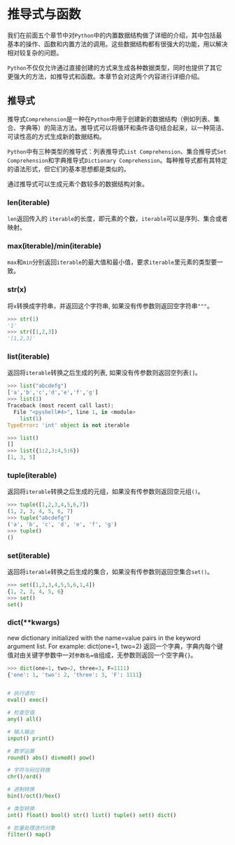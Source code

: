 # 推导式与函数

我们在前面五个章节中对`Python`中的内置数据结构做了详细的介绍，其中包括最基本的操作、函数和内置方法的调用。这些数据结构都有很强大的功能，用以解决相对较复杂的问题。

`Python`不仅仅允许通过直接创建的方式来生成各种数据类型，同时也提供了其它更强大的方法，如推导式和函数。本章节会对这两个内容进行详细介绍。

## 推导式

推导式`Comprehension`是一种在`Python`中用于创建新的数据结构（例如列表、集合、字典等）的简洁方法。推导式可以将循环和条件语句结合起来，以一种简洁、可读性高的方式生成新的数据结构。

`Python`中有三种类型的推导式：列表推导式`List Comprehension`、集合推导式`Set Comprehension`和字典推导式`Dictionary Comprehension`。每种推导式都有其特定的语法形式，但它们的基本思想都是类似的。

通过推导式可以生成元素个数较多的数据结构对象。

### len(iterable)

`len`返回传入的 `iterable`的长度，即元素的个数，`iterable`可以是序列、集合或者映射。

### max(iterable)/min(iterable)

`max`和`min`分别返回`iterable`的最大值和最小值，要求`iterable`里元素的类型要一致。

### str(x)

将`x`转换成字符串，并返回这个字符串, 如果没有传参数则返回空字符串`"""`。

```python
>>> str(1)
'1'
>>> str([1,2,3])
'[1,2,3]'
```

### list(iterable)

返回将`iterable`转换之后生成的列表, 如果没有传参数则返回空列表`[]`。

```python
>>> list("abcdefg")
['a','b','c','d','e','f','g']
>>> list(1)
Traceback (most recent call last):
  File "<pyshell#4>", line 1, in <module>
    list(1)
TypeError: 'int' object is not iterable

>>> list()
[]
>>> list({1:2,3:4,5:6})
[1, 3, 5]
```

### tuple(iterable)

返回将`iterable`转换之后生成的元组，如果没有传参数则返回空元组`()`。

```python
>>> tuple([1,2,3,4,5,6,7])
(1, 2, 3, 4, 5, 6, 7)
>>> tuple("abcdefg")
('a', 'b', 'c', 'd', 'e', 'f', 'g')
>>> tuple()
()
```

### set(iterable)

返回将`iterable`转换之后生成的集合，如果没有传参数则返回空集合`set()`。

```python
>>> set([1,2,3,4,5,5,6,1,4])
{1, 2, 3, 4, 5, 6}
>>> set()
set()
```

### dict(**kwargs)

new dictionary initialized with the name=value pairs in the keyword argument list.  For example:  dict(one=1, two=2)
返回一个字典，字典内每个键值对由关键字参数中一对`参数名=值`组成，无参数则返回一个空字典`{}`。

```python
>>> dict(one=1, two=2, three=3, F=1111)
{'one': 1, 'two': 2, 'three': 3, 'F': 1111}
```


```python

# 执行语句
eval() exec()

# 检查空值
any() all()

# 输入输出
input() print()

# 数学运算
round() abs() divmod() pow()

# 字符与码位转换
chr()/ord()

# 进制转换
bin()/oct()/hex()

# 类型转换
int() float() bool() str() list() tuple() set() dict()

# 批量处理迭代对象
filter() map()
```